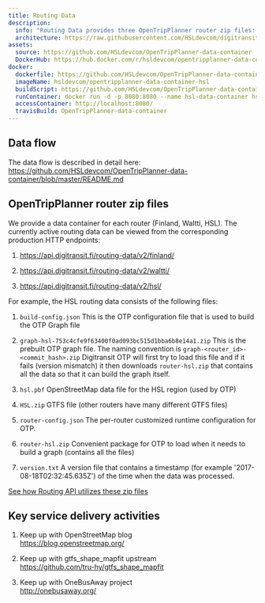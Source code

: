 ```yaml
---
title: Routing Data
description:
  info: "Routing Data provides three OpenTripPlanner router zip files: Helsinki region, the Waltti regions, and whole Finland."
  architecture: https://raw.githubusercontent.com/HSLdevcom/digitransit-site/master/pages/en/developers/services/6-data-containers/routing-data/architecture.xml
assets:
  source: https://github.com/HSLdevcom/OpenTripPlanner-data-container
  DockerHub: https://hub.docker.com/r/hsldevcom/opentripplanner-data-container-hsl/
docker:
  dockerfile: https://github.com/HSLdevcom/OpenTripPlanner-data-container/blob/master/otp-data-container/Dockerfile.data-container
  imageName: hsldevcom/opentripplanner-data-container-hsl
  buildScript: https://github.com/HSLdevcom/OpenTripPlanner-data-container/blob/master/travis-build.sh
  runContainer: docker run -d -p 8080:8080 --name hsl-data-container hsldevcom/opentripplanner-data-container-hsl
  accessContainer: http://localhost:8080/
  travisBuild: OpenTripPlanner-data-container
---
```


## Data flow

The data flow is described in detail here: https://github.com/HSLdevcom/OpenTripPlanner-data-container/blob/master/README.md

## OpenTripPlanner router zip files
We provide a data container for each router (Finland, Waltti, HSL). The currently active routing data can be viewed from the corresponding production HTTP endpoints:

1. https://api.digitransit.fi/routing-data/v2/finland/

2. https://api.digitransit.fi/routing-data/v2/waltti/

3. https://api.digitransit.fi/routing-data/v2/hsl/

For example, the HSL routing data consists of the following files:

1. `build-config.json`
   This is the OTP configuration file that is used to build the OTP Graph file

2. `graph-hsl-753c4cfe9f63400f0ad093bc515d1bba6b8e14a1.zip`
  This is the prebuilt OTP graph file. The naming convention is `graph-<router_id>-<commit_hash>.zip`
  Digitransit OTP will first try to load this file and if it fails (version mismatch) it then downloads `router-hsl.zip` that contains all the data so that it can build the graph itself.

3. `hsl.pbf`
  OpenStreetMap data file for the HSL region (used by OTP)

4. `HSL.zip`
  GTFS file (other routers have many different GTFS files)

5. `router-config.json`
  The per-router customized runtime configuration for OTP.

6. `router-hsl.zip`
  Convenient package for OTP to load when it needs to build a graph (contains all the files)

7. `version.txt`
  A version file that contains a timestamp (for example '2017-08-18T02:32:45.635Z') of the time when the data was processed.

[See how Routing API utilizes these zip files](../../../apis/routing-api/)

## Key service delivery activities
1. Keep up with OpenStreetMap blog<br/>
   https://blog.openstreetmap.org/

2. Keep up with gtfs_shape_mapfit upstream<br/>
   https://github.com/tru-hy/gtfs_shape_mapfit

3. Keep up with OneBusAway project<br/>
   http://onebusaway.org/
